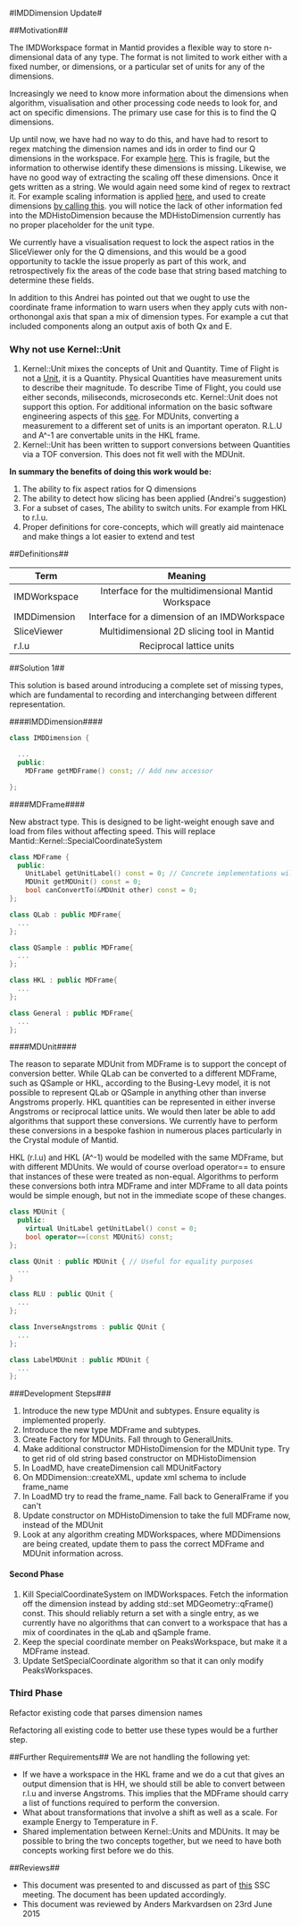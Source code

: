 #IMDDimension Update#

##Motivation##

The IMDWorkspace format in Mantid provides a flexible way to store n-dimensional data of any type. The format is not limited to work either with a fixed number, or dimensions, or a particular set of units for any of the dimensions.

Increasingly we need to know more information about the dimensions when algorithm, visualisation and other processing code needs to look for, and act on specific dimensions. The primary use case for this is to find the Q dimensions.

Up until now, we have had no way to do this, and have had to resort to regex matching the dimension names and ids in order to find our Q dimensions in the workspace. For example [here](https://github.com/mantidproject/mantid/blob/master/Code/Mantid/Framework/Geometry/src/Crystal/PeakTransformHKL.cpp#L9:L18). This is fragile, but the information to otherwise identify these dimensions is missing. Likewise, we have no good way of extracting the scaling off these dimensions. Once it gets written as a string. We would again need some kind of regex to rextract it. For example scaling information is applied [here](https://github.com/mantidproject/mantid/blob/master/Code/Mantid/Framework/MDAlgorithms/src/MDWSTransform.cpp#L357:L390), and used to create dimensions [by calling this](https://github.com/mantidproject/mantid/blob/master/Code/Mantid/Framework/MDAlgorithms/src/MDEventWSWrapper.cpp#L25:L46). you will notice the lack of other information fed into the MDHistoDimension because the MDHistoDimension currently has no proper placeholder for the unit type.

We currently have a visualisation request to lock the aspect ratios in the SliceViewer only for the Q dimensions, and this would be a good opportunity to tackle the issue properly as part of this work, and retrospectively fix the areas of the code base that string based matching to determine these fields.

In addition to this Andrei has pointed out that we ought to use the coordinate frame information to warn users when they apply cuts with non-orthonongal axis that span a mix of dimension types. For example a cut that included components along an output axis of both Qx and E.

### Why not use Kernel::Unit

1. Kernel::Unit mixes the concepts of Unit and Quantity. Time of Flight is not a [Unit](https://en.wikipedia.org/wiki/Units_of_measurement), it is a Quantity. Physical Quantities have measurement units to describe their magnitude. To describe Time of Flight, you could use either seconds, miliseconds, microseconds etc. Kernel::Unit does not support this option. For additional information on the basic software engineering aspects of this [see](http://martinfowler.com/eaaDev/quantity.html). For MDUnits, converting a measurement to a different set of units is an important operaton. R.L.U and A^-1 are convertable units in the HKL frame.
2. Kernel::Unit has been written to support conversions between Quantities via a TOF conversion. This does not fit well with the MDUnit.

**In summary the benefits of doing this work would be:**

1. The ability to fix aspect ratios for Q dimensions
1. The ability to detect how slicing has been applied (Andrei's suggestion)
1. For a subset of cases, The ability to switch units. For example from HKL to r.l.u.
1. Proper definitions for core-concepts, which will greatly aid maintenace and make things a lot easier to extend and test

##Definitions##

| Term        | Meaning          |
| ------------- |:-------------:|
| IMDWorkspace      | Interface for the multidimensional Mantid Workspace |
| IMDDimension      | Interface for a dimension of an IMDWorkspace |
| SliceViewer      | Multidimensional 2D slicing tool in Mantid |
| r.l.u       | Reciprocal lattice units |

##Solution 1##

This solution is based around introducing a complete set of missing types, which are fundamental to recording and interchanging between different representation.


####IMDDimension####

```cpp
class IMDDimension {

  ...
  public:
    MDFrame getMDFrame() const; // Add new accessor

};

```

####MDFrame####

New abstract type. This is designed to be light-weight enough save and load from files without affecting speed. This will replace Mantid::Kernel::SpecialCoordinateSystem

```cpp
class MDFrame {
  public:
    UnitLabel getUnitLabel() const = 0; // Concrete implementations will forward
    MDUnit getMDUnit() const = 0;
    bool canConvertTo(&MDUnit other) const = 0;
};

class QLab : public MDFrame{
  ...
};

class QSample : public MDFrame{
  ...
};

class HKL : public MDFrame{
  ...
};

class General : public MDFrame{
  ...
};


```

####MDUnit####

The reason to separate MDUnit from MDFrame is to support the concept of conversion better. While QLab can be converted to a different MDFrame, such as QSample or HKL, according to the Busing-Levy model, it is not possible to represent QLab or QSample in anything other than inverse Angstroms properly. HKL quantities can be represented in either inverse Angstroms or reciprocal lattice units. We would then later be able to add algorithms that support these conversions. We currently have to perform these conversions in a bespoke fashion in numerous places particularly in the Crystal module of Mantid.

HKL (r.l.u) and HKL (A^-1) would be modelled with the same MDFrame, but with different MDUnits. We would of course overload operator== to ensure that instances of these were treated as non-equal. Algorithms to perform these conversions both intra MDFrame and inter MDFrame to all data points would be simple enough, but not in the immediate scope of these changes.

```cpp
class MDUnit {
  public:
    virtual UnitLabel getUnitLabel() const = 0;
    bool operator==(const MDUnit&) const;
};

class QUnit : public MDUnit { // Useful for equality purposes
  ...
}

class RLU : public QUnit {
  ...
};

class InverseAngstroms : public QUnit {
  ...
};

class LabelMDUnit : public MDUnit {
  ...
};
```

###Development Steps###
1. Introduce the new type MDUnit and subtypes. Ensure equality is implemented properly.
1. Introduce the new type MDFrame and subtypes.
1. Create Factory for MDUnits. Fall through to GeneralUnits.
1. Make additional constructor MDHistoDimension for the MDUnit type. Try to get rid of old string based constructor on MDHistoDimension
1. In LoadMD, have createDimension call MDUnitFactory
1. On MDDimension::createXML, update xml schema to include frame_name
1. In LoadMD try to read the frame_name. Fall back to GeneralFrame if you can't
1. Update constructor on MDHistoDimension to take the full MDFrame now, instead of the MDUnit
1. Look at any algorithm creating MDWorkspaces, where MDDimensions are being created, update them to pass the correct MDFrame and MDUnit information across. 

#### Second Phase
1. Kill SpecialCoordinateSystem on IMDWorkspaces. Fetch the information off the dimension instead by adding std::set<MDFrame> MDGeometry::qFrame() const. This should reliably return a set with a single entry, as we currently have no algorithms that can convert to a workspace that has a mix of coordinates in the qLab and qSample frame.
1. Keep the special coordinate member on PeaksWorkspace, but make it a MDFrame instead.
1. Update SetSpecialCoordinate algorithm so that it can only modify PeaksWorkspaces.

### Third Phase
Refactor existing code that parses dimension names

Refactoring all existing code to better use these types would be a further step.

##Further Requirements##
We are not handling the following yet:

* If we have a workspace in the HKL frame and we do a cut that gives an output dimension that is HH, we should still be able to convert between r.l.u and inverse Angstroms. This implies that the MDFrame should carry a list of functions required to perform the conversion.
* What about transformations that involve a shift as well as a scale. For example Energy to Temperature in F.
* Shared implementation between Kernel::Units and MDUnits. It may be possible to bring the two concepts together, but we need to have both concepts working first before we do this.


##Reviews##
* This document was presented to and discussed as part of [this](https://github.com/mantidproject/documents/blob/master/Project-Management/TechnicalSteeringCommittee/meetings/2015/TSC-meeting-2015-04-21.md) SSC meeting. The document has been updated accordingly.
* This document was reviewed by Anders Markvardsen on 23rd June 2015


